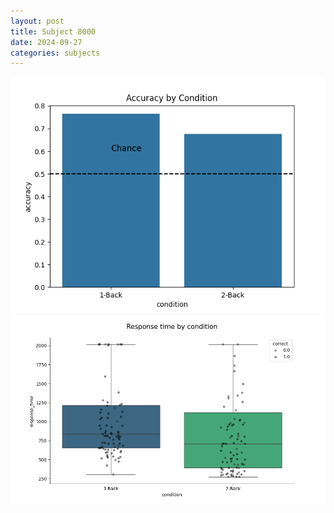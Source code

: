 ```yaml
---
layout: post
title: Subject 8000
date: 2024-09-27
categories: subjects
---
```


![](data/8000/run-1/8000_ATS_acc.png)
![](data/8000/run-1/8000_ATS_rt.png)
